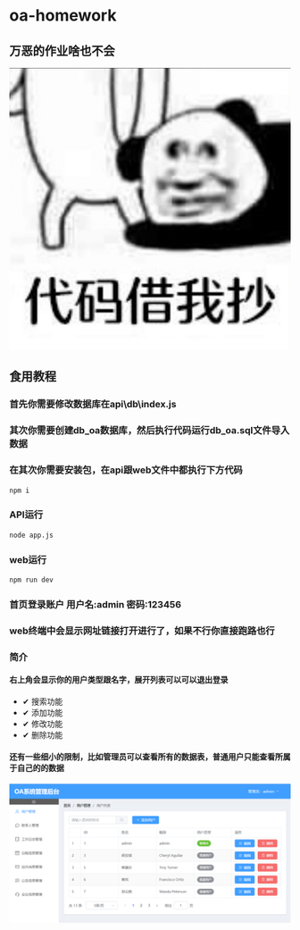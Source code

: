 # oa-homework
## 万恶的作业啥也不会

![cpoyimg.jpg](images%2Fcpoyimg.jpg)

## 食用教程

### 首先你需要修改数据库在api\db\index.js
### 其次你需要创建db_oa数据库，然后执行代码运行db_oa.sql文件导入数据

### 在其次你需要安装包，在api跟web文件中都执行下方代码
```bash
npm i
```

### API运行
```bash
node app.js
```

### web运行
```bash
npm run dev
```
### 首页登录账户 用户名:admin 密码:123456

### web终端中会显示网址链接打开进行了，如果不行你直接跑路也行

### 简介
#### 右上角会显示你的用户类型跟名字，展开列表可以可以退出登录
- &#10004;  搜索功能
- &#10004;  添加功能
- &#10004;  修改功能
- &#10004;  删除功能

#### 还有一些细小的限制，比如管理员可以查看所有的数据表，普通用户只能查看所属于自己的的数据

![img_1.png](images%2Fimg_1.png)